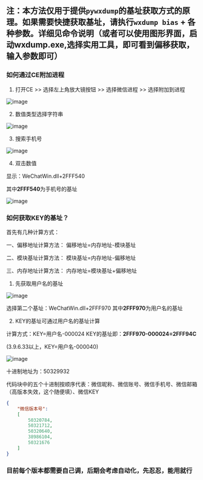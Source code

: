 ## 注：本方法仅用于提供`pywxdump`的基址获取方式的原理。如果需要快捷获取基址，请执行`wxdump bias` + 各种参数。详细见命令说明（或者可以使用图形界面，启动wxdump.exe,选择实用工具，即可看到偏移获取，输入参数即可）

### 如何通过CE附加进程

1. 打开CE >> 选择左上角放大镜按钮 >> 选择微信进程 >> 选择附加到进程

![image](https://user-images.githubusercontent.com/33925462/236711293-b6ab38b1-588c-4c12-988d-efb65978c781.png)

2. 数值类型选择字符串

![image](https://user-images.githubusercontent.com/33925462/236711574-71b26442-ea49-4069-a3e4-57b9143d14eb.png)

3. 搜索手机号

![image](https://user-images.githubusercontent.com/33925462/236711647-320223ce-bd80-4a1b-b3e0-3614bca1f46f.png)

4. 双击数值

显示：WeChatWin.dll+2FFF540

其中**2FFF540**为手机号的基址

![image](https://user-images.githubusercontent.com/33925462/236711702-516d2c73-0c40-4af7-a462-cf6c7e9952c7.png)

### 如何获取KEY的基址？

首先有几种计算方式：

一、偏移地址计算方法：
偏移地址=内存地址-模块基址

二、模块基址计算方法：
模块基址=内存地址-偏移地址

三、内存地址计算方法：
内存地址=模块基址+偏移地址

1. 先获取用户名的基址

![image](https://user-images.githubusercontent.com/33925462/236711818-8d54b562-6250-4a49-935d-024091823c0e.png)

选择第二个基址：WeChatWin.dll+2FFF970
其中**2FFF970**为用户名的基址

2. KEY的基址可通过用户名的基址计算

计算方式：KEY=用户名-000024
KEY的基址即：**2FFF970-000024=2FFF94C**

(3.9.6.33以上，KEY=用户名-000040)

![image](https://user-images.githubusercontent.com/33925462/236711975-db8b891c-68a6-4a72-820e-af53f57a3e39.png)

十进制地址为：50329932

代码块中的五个十进制按顺序代表：微信昵称、微信账号、微信手机号、微信邮箱（高版本失效，这个随便填）、微信KEY

```json
{
	"微信版本号":
	[
		50320784,
		50321712,
		50320640,
		38986104,
		50321676
	]
}
```

### 目前每个版本都需要自己调，后期会考虑自动化，先忍忍，能用就行
